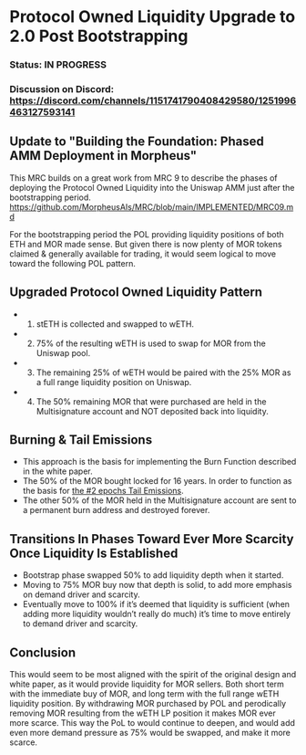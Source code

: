 # Protocol Owned Liquidity Upgrade to 2.0 Post Bootstrapping

### Status: IN PROGRESS 

### Discussion on Discord: https://discord.com/channels/1151741790408429580/1251996463127593141

## Update to "Building the Foundation: Phased AMM Deployment in Morpheus"
This MRC builds on a great work from MRC 9 to describe the phases of deploying the Protocol Owned Liquidity into the Uniswap AMM just after the bootstrapping period. 
https://github.com/MorpheusAIs/MRC/blob/main/IMPLEMENTED/MRC09.md

For the bootstrapping period the POL providing liquidity positions of both ETH and MOR made sense. 
But given there is now plenty of MOR tokens claimed & generally available for trading, it would seem logical to move toward the following POL pattern.

## Upgraded Protocol Owned Liquidity Pattern
- 1. stETH is collected and swapped to wETH.
- 2. 75% of the resulting wETH is used to swap for MOR from the Uniswap pool.
- 3. The remaining 25% of wETH would be paired with the 25% MOR as a full range liquidity position on Uniswap.
- 4. The 50% remaining MOR that were purchased are held in the Multisignature account and NOT deposited back into liquidity. 

## Burning & Tail Emissions
- This approach is the basis for implementing the Burn Function described in the white paper.
- The 50% of the MOR bought locked for 16 years. In order to function as the basis for [the #2 epochs Tail Emissions](https://github.com/MorpheusAIs/Docs/blob/main/!KEYDOCS%20README%20FIRST!/WhitePaper.md#tail-emissions-of-mor).
- The other 50% of the MOR held in the Multisignature account are sent to a permanent burn address and destroyed forever.

## Transitions In Phases Toward Ever More Scarcity Once Liquidity Is Established
- Bootstrap phase swapped 50% to add liquidity depth when it started.
- Moving to 75% MOR buy now that depth is solid, to add more emphasis on demand driver and scarcity.
- Eventually move to 100%  if it’s deemed that liquidity is sufficient (when adding more liquidity wouldn’t really do much) it’s time to move entirely to demand driver and scarcity. 

## Conclusion
This would seem to be most aligned with the spirit of the original design and white paper, as it would provide liquidity for MOR sellers. 
Both short term with the immediate buy of MOR, and long term with the full range wETH liquidity position. 
By withdrawing MOR purchased by POL and perodically removing MOR resulting from the wETH LP position it makes MOR ever more scarce.
This way the PoL to would continue to deepen, and would add even more demand pressure as 75% would be swapped, and make it more scarce.
